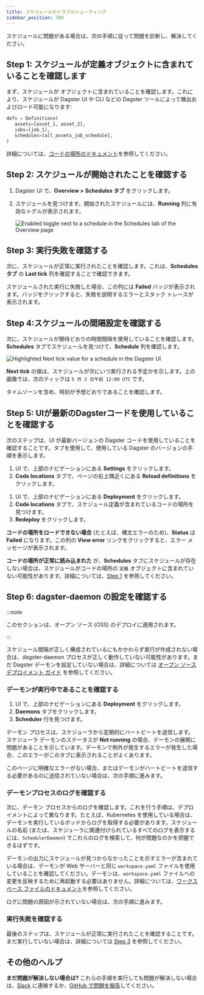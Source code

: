 ```yaml
---
title: スケジュールのトラブルシューティング
sidebar_position: 700
---
```


スケジュールに問題がある場合は、次の手順に従って問題を診断し、解決してください。

## Step 1: スケジュールが定義オブジェクトに含まれていることを確認します

まず、スケジュールが <PyObject section="definitions" module="dagster" object="Definitions" /> オブジェクトに含まれていることを確認します。これにより、スケジュールが Dagster UI や CLI などの Dagster ツールによって検出およびロード可能になります:

```python
defs = Definitions(
   assets=[asset_1, asset_2],
   jobs=[job_1],
   schedules=[all_assets_job_schedule],
)
```

詳細については、[コードの場所のドキュメント](/guides/deploy/code-locations/)を参照してください。

## Step 2: スケジュールが開始されたことを確認する

1. Dagster UI で、**Overview > Schedules タブ** をクリックします。
2. スケジュールを見つけます。開始されたスケジュールには、**Running** 列に有効なトグルが表示されます。

   ![Enabled toggle next to a schedule in the Schedules tab of the Overview page](/images/guides/automate/schedules/schedules-enabled-toggle.png)

## Step 3: 実行失敗を確認する

次に、スケジュールが正常に実行されたことを確認します。これは、**Schedules タブ** の **Last tick** 列を確認することで確認できます。

スケジュールされた実行に失敗した場合、この列には **Failed** バッジが表示されます。バッジをクリックすると、失敗を説明するエラーとスタック トレースが表示されます。

## Step 4:スケジュールの間隔設定を確認する

次に、スケジュールが期待どおりの時間間隔を使用していることを確認します。**Schedules** タブでスケジュールを見つけて、**Schedule** 列を確認します。

![Highlighted Next tick value for a schedule in the Dagster UI](/images/guides/automate/schedules/schedules-next-tick.png)

**Next tick** の値は、スケジュールが次にいつ実行される予定かを示します。上の画像では、次のティックは `5 月 2 日午前 12:00 UTC` です。

タイムゾーンを含め、時刻が予想どおりであることを確認します。

## Step 5: UIが最新のDagsterコードを使用していることを確認する

次のステップは、UI が最新バージョンの Dagster コードを使用していることを確認することです。タブを使用して、使用している Dagster のバージョンの手順を表示します。

<Tabs>
<TabItem value="ローカルウェブサーバーまたは Dagster OSS">

1. UI で、上部のナビゲーションにある **Settings** をクリックします。
2. **Code locations** タブで、ページの右上隅近くにある **Reload definitions** をクリックします。

</TabItem>
<TabItem value="Dagster+">

1. UI で、上部のナビゲーションにある **Deployment** をクリックします。
2. **Code locations** タブで、スケジュール定義が含まれているコードの場所を見つけます。
3. **Redeploy** をクリックします。

</TabItem>
</Tabs>

**コードの場所をロードできない場合** (たとえば、構文エラーのため)、**Status** は **Failed** になります。この列の **View error** リンクをクリックすると、エラー メッセージが表示されます。

**コードの場所が正常に読み込まれた** が、**Schedules** タブにスケジュールが存在しない場合は、スケジュールがコードの場所の `定義` オブジェクトに含まれていない可能性があります。詳細については、[Step 1](#step-1-verify-the-schedule-is-included-in-the-definitions-object) を参照してください。

## Step 6: dagster-daemon の設定を確認する

:::note

このセクションは、オープン ソース (OSS) のデプロイに適用されます。

:::

スケジュール間隔が正しく構成されているにもかかわらず実行が作成されない場合は、dagster-daemon プロセスが正しく動作していない可能性があります。まだ Dagster デーモンを設定していない場合は、詳細については [オープン ソース デプロイメント ガイド](/guides/deploy/deployment-options/) を参照してください。

### デーモンが実行中であることを確認する

1. UI で、上部のナビゲーションにある **Deployment** をクリックします。
2. **Daemons** タブをクリックします。
3. **Scheduler** 行を見つけます。

デーモン プロセスは、スケジューラから定期的にハートビートを送信します。スケジューラ デーモンのステータスが **Not running** の場合、デーモンの展開に問題があることを示しています。デーモンで例外が発生するエラーが発生した場合、このエラーがこのタブに表示されることがよくあります。

このページに明確なエラーがない場合、またはデーモンがハートビートを送信する必要があるのに送信されていない場合は、次の手順に進みます。

### デーモンプロセスのログを確認する

次に、デーモン プロセスからのログを確認します。これを行う手順は、デプロイメントによって異なります。たとえば、Kubernetes を使用している場合は、デーモンを実行しているポッドからログを取得する必要があります。スケジュールの名前 (または、スケジューラに関連付けられているすべてのログを表示するには、`SchedulerDaemon`) でこれらのログを検索して、何が問題なのかを把握できるはずです。

デーモンの出力にスケジュールが見つからなかったことを示すエラーが含まれている場合は、デーモンが Web サーバーと同じ `workspace.yaml` ファイルを使用していることを確認してください。デーモンは、`workspace.yaml` ファイルへの変更を反映するために再起動する必要はありません。詳細については、[ワークスペース ファイルのドキュメント](/guides/deploy/code-locations/workspace-yaml)を参照してください。

ログに問題の原因が示されていない場合は、次の手順に進みます。

### 実行失敗を確認する

最後のステップは、スケジュールが正常に実行されたことを確認することです。まだ実行していない場合は、詳細については [Step 3](#step-3-check-for-execution-failures) を参照してください。

## その他のヘルプ

**まだ問題が解決しない場合は?** これらの手順を実行しても問題が解決しない場合は、[Slack](https://dagster.io/slack) に連絡するか、[GitHub で問題を報告](https://github.com/dagster-io/dagster/issues)してください。

